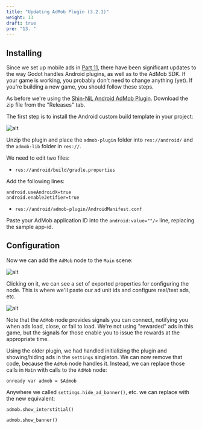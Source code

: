 ```yaml
---
title: "Updating AdMob Plugin (3.2.1)"
weight: 13
draft: true
pre: "13. "
---
```


## Installing

Since we set up mobile ads in [Part 11](/godot_recipes/3.x/games/circle_jump/circle_jump_11/), there have been significant updates to the way Godot handles Android plugins, as well as to the AdMob SDK. If your game is working, you probably don't need to change anything (yet). If you're building a new game, you should follow these steps.

As before we're using the [Shin-NiL Android AdMob Plugin](https://github.com/Shin-NiL/Godot-Android-Admob-Plugin). Download the zip file from the "Releases" tab.

The first step is to install the Android custom build template in your project:

![alt](/godot_recipes/3.x/img/admob_3.2_03.png)

Unzip the plugin and place the `admob-plugin` folder into `res://android/` and the `admob-lib` folder in `res://`.

We need to edit two files:

* `res://android/build/gradle.properties`

Add the following lines:

```
android.useAndroidX=true
android.enableJetifier=true
```

* `res://android/admob-plugin/AndroidManifest.conf`

Paste your AdMob application ID into the `android:value=""/>` line, replacing the sample app-id.

## Configuration

Now we can add the `AdMob` node to the `Main` scene:

![alt](/godot_recipes/3.x/img/admob_3.2_01.png)

Clicking on it, we can see a set of exported properties for configuring the node. This is where we'll paste our ad unit ids and configure real/test ads, etc.

![alt](/godot_recipes/3.x/img/admob_3.2_02.png)

Note that the `AdMob` node provides signals you can connect, notifying you when ads load, close, or fail to load. We're not using "rewarded" ads in this game, but the signals for those enable you to issue the rewards at the appropriate time.


Using the older plugin, we had handled initializing the plugin and showing/hiding ads in the `settings` singleton. We can now remove that code, because the `AdMob` node handles it. Instead, we can replace those calls in `Main` with calls to the `AdMob` node:

```gdscript
onready var admob = $Admob
```

Anywhere we called `settings.hide_ad_banner()`, etc. we can replace with the new equivalent:

```gdscript
admob.show_interstitial()

admob.show_banner()
```